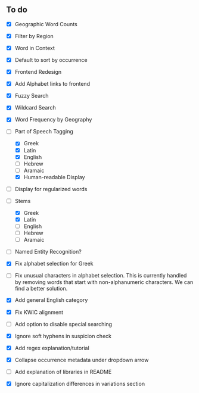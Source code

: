 ## To do

- [x] Geographic Word Counts
- [x] Filter by Region
- [x] Word in Context
- [x] Default to sort by occurrence
- [x] Frontend Redesign
- [x] Add Alphabet links to frontend
- [x] Fuzzy Search
- [x] Wildcard Search
- [x] Word Frequency by Geography
- [ ] Part of Speech Tagging
	- [x] Greek
	- [x] Latin
	- [x] English
	- [ ] Hebrew
	- [ ] Aramaic
	- [x] Human-readable Display
- [ ] Display for regularized words
- [ ] Stems
	- [x] Greek
	- [x] Latin
	- [ ] English
	- [ ] Hebrew
	- [ ] Aramaic
- [ ] Named Entity Recognition?
- [x] Fix alphabet selection for Greek
- [ ] Fix unusual characters in alphabet selection.
      This is currently handled by removing words that start with 
	  non-alphanumeric characters. We can find a better solution.
- [x] Add general English category
- [x] Fix KWIC alignment
- [ ] Add option to disable special searching
- [x] Ignore soft hyphens in suspicion check
- [x] Add regex explanation/tutorial
- [x] Collapse occurrence metadata under dropdown arrow 
- [ ] Add explanation of libraries in README
- [x] Ignore capitalization differences in variations section

